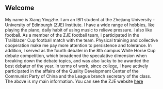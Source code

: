 ## Welcome 
My name is Xiang Yingzhe. 
I am an IBI1 student at the Zhejiang University - University of Edinburgh (ZJE) Institute.
I have a wide range of hobbies, like playing the piano, daily habit of using music to relieve pressure. I also like football. As a member of the ZJE football team, I participated in the Trailblazer Cup football match with the team. Physical training and collective cooperation make me pay more attention to persistence and tolerance. In addition, I served as the fourth debater in the 8th campus White Horse Cup debate competition, which broadened the speculative dimension when breaking down the debate topics, and was also lucky to be awarded the best debater of the year.
In terms of work, since college, I have actively participated in the affairs of the Quality Development Center of the Communist Party of China and the League branch secretary of the class. The above is my main information.
You can see the ZJE website [here](https://zje.zju.edu.cn/zje/main.htm) 
